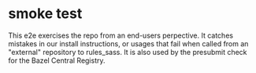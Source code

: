 # smoke test

This e2e exercises the repo from an end-users perpective.
It catches mistakes in our install instructions, or usages that fail when called from an "external" repository to rules_sass.
It is also used by the presubmit check for the Bazel Central Registry.

